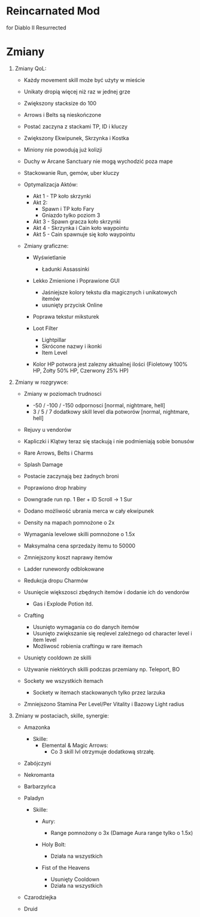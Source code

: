 # Reincarnated Mod
for Diablo II Resurrected

# Zmiany

1. Zmiany QoL:
    - Każdy movement skill może być użyty w mieście
    - Unikaty dropią więcej niż raz w jednej grze
    - Zwiększony stacksize do 100
    - Arrows i Belts są nieskończone
    - Postać zaczyna z stackami TP, ID i kluczy
    - Zwiększony Ekwipunek, Skrzynka i Kostka
    - Miniony nie powodują już kolizji
    - Duchy w Arcane Sanctuary nie mogą wychodzić poza mape
    - Stackowanie Run, gemów, uber kluczy

    - Optymalizacja Aktów:
        + Akt 1 - TP koło skrzynki
        + Akt 2:
            - Spawn i TP koło Fary
            - Gniazdo tylko poziom 3
        + Akt 3 - Spawn gracza koło skrzynki
        + Akt 4 - Skrzynka i Cain koło waypointu
        + Akt 5 - Cain spawnuje się koło waypointu

    - Zmiany graficzne:
        + Wyświetlanie
            - Ładunki Assassinki
        + Lekko Zmienione i Poprawione GUI
            - Jaśniejsze kolory tekstu dla magicznych i unikatowych itemów
            - usunięty przycisk Online

        + Poprawa tekstur miksturek
        + Loot Filter
            - Lightpillar
            - Skrócone nazwy i ikonki
            - Item Level
        
        + Kolor HP potwora jest zalezny aktualnej ilości (Fioletowy 100% HP, Żołty 50% HP, Czerwony 25% HP)    

2. Zmiany w rozgrywce:
    - Zmiany w poziomach trudnosci
        + -50 / -100 / -150 odpornosci [normal, nightmare, hell]
        + 3 / 5 / 7 dodatkowy skill level dla potworów [normal, nightmare, hell]

    - Rejuvy u vendorów
    - Kapliczki i Klątwy teraz się stackują i nie podmieniają sobie bonusów
    - Rare Arrows, Belts i Charms
    - Splash Damage
    - Postacie zaczynają bez żadnych broni
    - Poprawiono drop hrabiny
    - Downgrade run np. 1 Ber + ID Scroll -> 1 Sur
    - Dodano możliwość ubrania merca w cały ekwipunek
    - Density na mapach pomnożone o 2x  
    - Wymagania levelowe skilli pomnożone o 1.5x
    - Maksymalna cena sprzedaży itemu to 50000
    - Zmniejszony koszt naprawy itemów
    - Ladder runewordy odblokowane
    - Redukcja dropu Charmów
    - Usunięcie większosci zbędnych itemów i dodanie ich do vendorów
        + Gas i Explode Potion itd.

    - Crafting
        + Usunięto wymagania co do danych itemów
        + Usunięto zwiększanie się reqlevel zależnego od character level i item level 
        + Możliwosć robienia craftingu w rare itemach
    
    - Usunięty cooldown ze skilli
    - Używanie niektórych skilli podczas przemiany np. Teleport, BO
    - Sockety we wszystkich itemach
        + Sockety w itemach stackowanych tylko przez larzuka
    
    - Zmniejszono Stamina Per Level/Per Vitality i Bazowy Light radius

3. Zmiany w postaciach, skille, synergie:

    - Amazonka

        + Skille:
            - Elemental & Magic Arrows:
                + Co 3 skill lvl otrzymuje dodatkową strzałę. 

    - Zabójczyni

    - Nekromanta

    - Barbarzyńca

    - Paladyn
        - Skille:
            + Aury:
                - Range pomnożony o 3x (Damage Aura range tylko o 1.5x)

            + Holy Bolt:
                - Działa na wszystkich

            + Fist of the Heavens
                - Usunięty Cooldown
                - Działa na wszystkich

    - Czarodziejka

    - Druid
